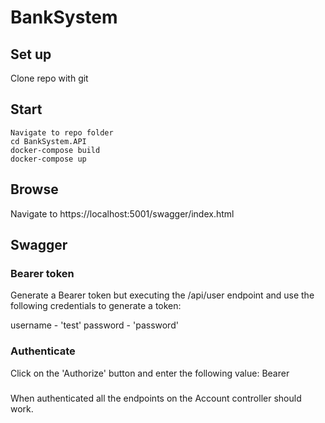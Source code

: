 # BankSystem

## Set up

Clone repo with git

## Start
```
Navigate to repo folder
cd BankSystem.API
docker-compose build
docker-compose up
```

## Browse
Navigate to https://localhost:5001/swagger/index.html

## Swagger
### Bearer token
Generate a Bearer token but executing the /api/user endpoint and use the following credentials to generate a token:

username - 'test'
password - 'password'

### Authenticate
Click on the 'Authorize' button and enter the following value: Bearer <your generated token>

###
When authenticated all the endpoints on the Account controller should work.
